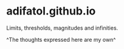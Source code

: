 # adifatol.github.io
Limits, thresholds, magnitudes and infinities.

^The thoughts expressed here are my own^
